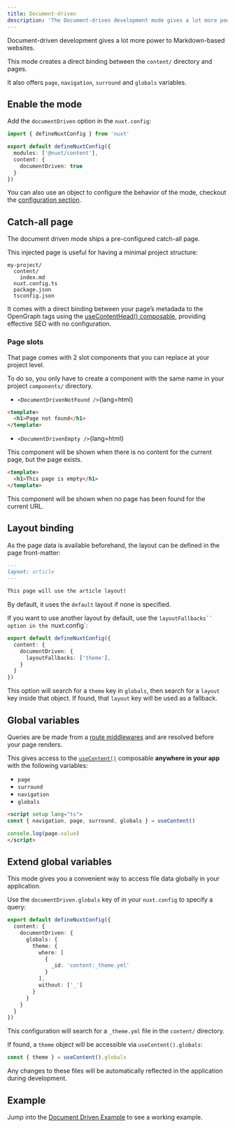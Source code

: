 ```yaml
---
title: Document-driven
description: 'The Document-driven development mode gives a lot more power to Markdown-based websites.'
---
```


Document-driven development gives a lot more power to Markdown-based websites.

This mode creates a direct binding between the `content/` directory and pages.

It also offers `page`, `navigation`, `surround` and `globals` variables.

## Enable the mode

Add the `documentDriven` option in the `nuxt.config`:

```ts
import { defineNuxtConfig } from 'nuxt'

export default defineNuxtConfig({
  modules: ['@nuxt/content'],
  content: {
    documentDriven: true
  }
})
```

You can also use an object to configure the behavior of the mode, checkout the [configuration section](/api/configuration#documentdriven).

## Catch-all page

The document driven mode ships a pre-configured catch-all page.

This injected page is useful for having a minimal project structure:

```
my-project/
  content/
    index.md
  nuxt.config.ts
  package.json
  tsconfig.json
```

It comes with a direct binding between your page’s metadada to the OpenGraph tags using the [useContentHead() composable](/api/composables/use-content-head), providing effective SEO with no configuration.

### Page slots

That page comes with 2 slot components that you can replace at your project level.

To do so, you only have to create a component with the same name in your project `components/` directory.

- `<DocumentDrivenNotFound />`{lang=html}

```html [components/DocumentDrivenNotFound.vue]
<template>
  <h1>Page not found</h1>
</template>
```

- `<DocumentDrivenEmpty />`{lang=html}

This component will be shown when there is no content for the current page, but the page exists.

```html [components/DocumentDrivenEmpty.vue]
<template>
  <h1>This page is empty</h1>
</template>
```

This component will be shown when no page has been found for the current URL.

## Layout binding

As the page data is available beforehand, the layout can be defined in the page front-matter:

```md [content/blog/hello-world.md]
---
layout: article
---

This page will use the article layout!
```

By default, it uses the `default` layout if none is specified.

If you want to use another layout by default, use the `layoutFallbacks`` option in the `nuxt.config`:

```ts [nuxt.config.ts]
export default defineNuxtConfig({
  content: {
    documentDriven: {
      layoutFallbacks: ['theme'],
    }
  }
})
```

This option will search for a `theme` key in `globals`, then search for a `layout` key inside that object. If found, that `layout` key will be used as a fallback.

## Global variables

Queries are be made from a [route middlewares](https://v3.nuxtjs.org/guide/directory-structure/middleware#middleware-directory) and are resolved before your page renders.

This gives access to the [`useContent()`](/api/composables/use-document-driven) composable **anywhere in your app** with the following variables:
- `page`
- `surround`
- `navigation`
- `globals`

```html
<script setup lang="ts">
const { navigation, page, surround, globals } = useContent()

console.log(page.value)
</script>
```

## Extend global variables

This mode gives you a convenient way to access file data globally in your application.

Use the `documentDriven.globals` key of in your `nuxt.config` to specify a query:

```ts [nuxt.config.ts]
export default defineNuxtConfig({
  content: {
    documentDriven: {
      globals: {
        theme: {
          where: [
            {
              _id: 'content:_theme.yml'
            }
          ],
          without: ['_']
        }
      }
    }
  }
})
```

This configuration will search for a `_theme.yml` file in the `content/` directory.

If found, a `theme` object will be accessible via `useContent().globals`:

```ts
const { theme } = useContent().globals
```

Any changes to these files will be automatically reflected in the application during development.

## Example

Jump into the [Document Driven Example](/examples/document-driven/hello-world) to see a working example.
